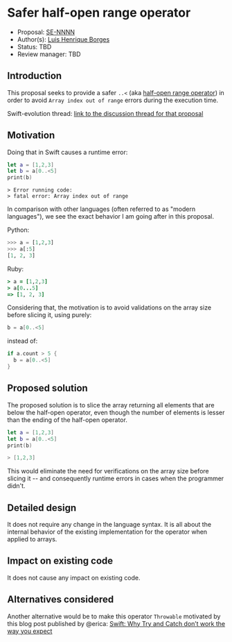 # Safer half-open range operator

* Proposal: [SE-NNNN](https://github.com/apple/swift-evolution/blob/master/proposals/0065-array-slicing-open-range.md)
* Author(s): [Luis Henrique Borges](https://github.com/luish)
* Status: TBD
* Review manager: TBD

## Introduction

This proposal seeks to provide a safer `..<`
(aka [half-open range operator](https://github.com/apple/swift/blob/510f29abf77e202780c11d5f6c7449313c819030/stdlib/public/core/Range.swift#L193))
in order to avoid `Array index out of range` errors during the execution time.

Swift-evolution thread: [link to the discussion thread for that proposal](https://lists.swift.org/pipermail/swift-evolution)

## Motivation

Doing that in Swift causes a runtime error:

```swift
let a = [1,2,3]
let b = a[0..<5]
print(b)
```

```
> Error running code:
> fatal error: Array index out of range
```

In comparison with other languages (often referred to as
"modern languages"), we see the exact behavior I am
going after in this proposal.

Python:

```python
>>> a = [1,2,3]
>>> a[:5]
[1, 2, 3]
```

Ruby:

```ruby
> a = [1,2,3]
> a[0...5]
=> [1, 2, 3]
```

Considering that, the motivation is to avoid validations
on the array size before slicing it, using purely:

```swift
b = a[0..<5]
```

instead of:

```swift
if a.count > 5 {
  b = a[0..<5]
}
```

## Proposed solution

The proposed solution is to slice the array returning all elements that are
below the half-open operator, even though the number of elements is lesser
than the ending of the half-open operator.

```swift
let a = [1,2,3]
let b = a[0..<5]
print(b)

> [1,2,3]
```

This would eliminate the need for verifications on the array size before
slicing it -- and consequently runtime errors in cases when the programmer didn't.

## Detailed design

It does not require any change in the language syntax. It is all about
the internal behavior of the existing implementation for the operator
when applied to arrays.

## Impact on existing code

It does not cause any impact on existing code.

## Alternatives considered

Another alternative would be to make this operator `Throwable`
motivated by this blog post published by @erica:
[Swift: Why Try and Catch don’t work the way you expect](http://ericasadun.com/2015/06/09/swift-why-try-and-catch-dont-work-the-way-you-expect/)
